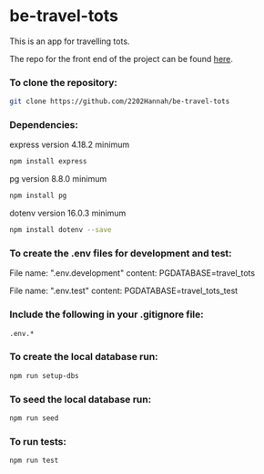 # be-travel-tots

This is an app for travelling tots. 

The repo for the front end of the project can be found [here](https://github.com/2202Hannah/travel-tots).

### To clone the repository:

```bash dark
git clone https://github.com/2202Hannah/be-travel-tots
```

### Dependencies:

express version 4.18.2 minimum

```bash dark
npm install express
```

pg version 8.8.0 minimum

```bash dark
npm install pg
```

dotenv version 16.0.3 minimum

```bash dark
npm install dotenv --save
```

### To create the .env files for development and test:

File name: ".env.development"
content: PGDATABASE=travel_tots

File name: ".env.test"
content: PGDATABASE=travel_tots_test

### Include the following in your .gitignore file:

```bash dark
.env.*
```

### To create the local database run:

```bash dark
npm run setup-dbs
```

### To seed the local database run:

```bash dark
npm run seed
```

### To run tests:

```bash dark
npm run test
```

